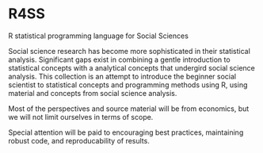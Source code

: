 # R4SS  

R statistical programming language for Social Sciences  

Social science research has become more sophisticated in their statistical analysis. Significant gaps exist in combining a gentle introduction to statistical concepts with a analytical concepts that undergird social science analysis.
This collection is an attempt to introduce the beginner social scientist to statistical concepts and programming methods using R, using material and concepts from social science analysis.  

Most of the perspectives and source material will be from economics, but we will not limit ourselves in terms of scope.  

Special attention will be paid to encouraging best practices, maintaining robust code, and reproducability of results.  

